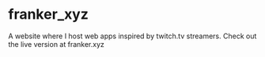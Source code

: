 # franker_xyz

A website where I host web apps inspired by twitch.tv streamers. Check out the live version at franker.xyz